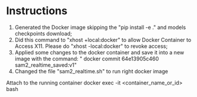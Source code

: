 # Instructions

1. Generated the Docker image skipping the "pip install -e ." and models checkpoints download;
2. Did this command to "xhost +local:docker" to allow Docker Container to Access X11. Please do "xhost -local:docker" to revoke access;
3. Applied some changes to the docker container and save it into a new image with the command: "
docker commit 64e13905c460  sam2_realtime_saved:v1"
4. Changed the file "sam2_realtime.sh" to run right docker image


Attach to the running container
docker exec -it <container_name_or_id> bash
